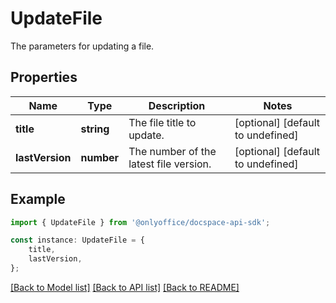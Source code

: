 # UpdateFile

The parameters for updating a file.

## Properties

Name | Type | Description | Notes
------------ | ------------- | ------------- | -------------
**title** | **string** | The file title to update. | [optional] [default to undefined]
**lastVersion** | **number** | The number of the latest file version. | [optional] [default to undefined]

## Example

```typescript
import { UpdateFile } from '@onlyoffice/docspace-api-sdk';

const instance: UpdateFile = {
    title,
    lastVersion,
};
```

[[Back to Model list]](../README.md#documentation-for-models) [[Back to API list]](../README.md#documentation-for-api-endpoints) [[Back to README]](../README.md)
